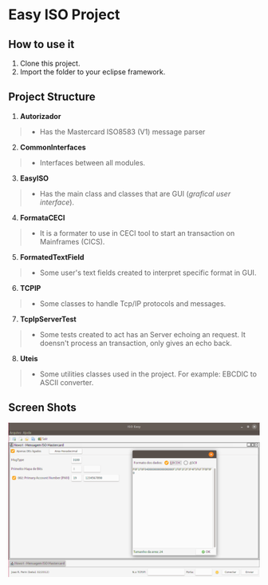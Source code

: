 # Easy ISO Project

## How to use it

1. Clone this project.
2. Import the folder to your eclipse framework.

## Project Structure
1. **Autorizador**
> * Has the Mastercard ISO8583 (V1) message parser  

2. **CommonInterfaces**
> * Interfaces between all modules.  

3. **EasyISO**
> * Has the main class and classes that are GUI (_grafical user interface_).  

4. **FormataCECI**
> * It is a formater to use in CECI tool to start an transaction on Mainframes (CICS).  

5. **FormatedTextField**
> * Some user's text fields created to interpret specific format in GUI.  

6. **TCPIP**
> * Some classes to handle Tcp/IP protocols and messages.  

7. **TcpIpServerTest**
> * Some tests created to act has an Server echoing an request. It doensn't process an transaction, only gives an echo back.  

8. **Uteis**
> * Some utilities classes used in the project. For example: EBCDIC to ASCII converter.  


## Screen Shots

![easy iso](https://raw.githubusercontent.com/jrperin/easy_iso/master/Docs/screenshots/6_easyiso.png)



